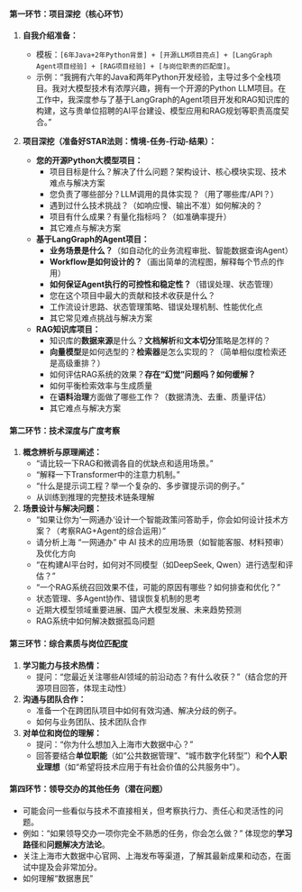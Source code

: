 #### **第一环节：项目深挖（核心环节）**

1.  **自我介绍准备：**
    *   模板：`[6年Java+2年Python背景] + [开源LLM项目亮点] + [LangGraph Agent项目经验] + [RAG项目经验] + [与岗位职责的匹配度]`。
    *   示例：“我拥有六年的Java和两年Python开发经验，主导过多个全栈项目。我对大模型技术有浓厚兴趣，拥有一个开源的Python LLM项目。在工作中，我深度参与了基于LangGraph的Agent项目开发和RAG知识库的构建，这与贵单位招聘的AI平台建设、模型应用和RAG规划等职责高度契合。”

2.  **项目深挖（准备好STAR法则：情境-任务-行动-结果）：**
    *   **您的开源Python大模型项目：**
        *   项目目标是什么？解决了什么问题？架构设计、核心模块实现、技术难点与解决方案
        *   您负责了哪些部分？LLM调用的具体实现？（用了哪些库/API？）
        *   遇到过什么技术挑战？（如响应慢、输出不准）如何解决的？
        *   项目有什么成果？有量化指标吗？（如准确率提升）
        *   其它难点与解决方案
    *   **基于LangGraph的Agent项目：**
        *   **业务场景是什么？**（如自动化的业务流程审批、智能数据查询Agent）
        *   **Workflow是如何设计的？**（画出简单的流程图，解释每个节点的作用）
        *   **如何保证Agent执行的可控性和稳定性？**（错误处理、状态管理）
        *   您在这个项目中最大的贡献和技术收获是什么？
        *   工作流设计思路、状态管理策略、错误处理机制、性能优化点
        *   其它常见难点挑战与解决方案
    *   **RAG知识库项目：**
        *   知识库的**数据来源**是什么？**文档解析**和**文本切分**策略是怎样的？
        *   **向量模型**是如何选型的？**检索器**是怎么实现的？（简单相似度检索还是高级重排？）
        *   如何评估RAG系统的效果？**存在“幻觉”问题吗？如何缓解？**
        *   如何平衡检索效率与生成质量
        *   在**语料治理**方面做了哪些工作？（数据清洗、去重、质量评估）
        *   其它难点与解决方案

#### **第二环节：技术深度与广度考察**

1.  **概念辨析与原理阐述：**
    *   “请比较一下RAG和微调各自的优缺点和适用场景。”
    *   “解释一下Transformer中的注意力机制。”
    *   “什么是提示词工程？举一个复杂的、多步骤提示词的例子。”
    *   从训练到推理的完整技术链条理解
2.  **场景设计与解决问题：**
    *   “如果让你为‘一网通办’设计一个智能政策问答助手，你会如何设计技术方案？（考察RAG+Agent的综合运用）”
    *   请分析上海 “一网通办” 中 AI 技术的应用场景（如智能客服、材料预审）及优化方向
    *   “在构建AI平台时，如何对不同模型（如DeepSeek, Qwen）进行选型和评估？”
    *   “一个RAG系统召回效果不佳，可能的原因有哪些？如何排查和优化？”
    *   状态管理、多Agent协作、错误恢复机制的思考
    *   近期大模型领域重要进展、国产大模型发展、未来趋势预测
    *   RAG系统中如何解决数据孤岛问题

#### **第三环节：综合素质与岗位匹配度**

1.  **学习能力与技术热情：**
    *   提问：“您最近关注哪些AI领域的前沿动态？有什么收获？”（结合您的开源项目回答，体现主动性）
2.  **沟通与团队合作：**
    *   准备一个在跨团队项目中如何有效沟通、解决分歧的例子。
    *   如何与业务团队、技术团队合作
3.  **对单位和岗位的理解：**
    *   提问：“你为什么想加入上海市大数据中心？”
    *   回答要结合**单位职能**（如“公共数据管理”、“城市数字化转型”）和**个人职业理想**（如“希望将技术应用于有社会价值的公共服务中”）。

#### **第四环节：领导交办的其他任务（潜在问题）**

*   可能会问一些看似与技术不直接相关，但考察执行力、责任心和灵活性的问题。
*   例如：“如果领导交办一项你完全不熟悉的任务，你会怎么做？” 体现您的**学习路径**和**问题解决方法论**。
*   关注上海市大数据中心官网、上海发布等渠道，了解其最新成果和动态，在面试中提及会非常加分。
*   如何理解“数据惠民”